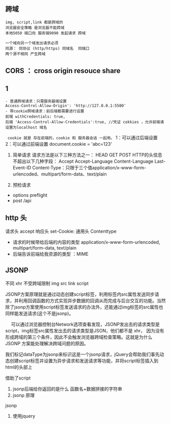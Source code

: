 ## 跨域 
    img, script,link 都是跨域的
    浏览器安全策略 是浏览器不能跨域 
    本地5050 端口向 服务端9090 发起请求 跨域

    一个域向另一个域发出请求必须
    同源： 同协议 (http/https) 同域名  同端口 
    两个源不相同 产生跨域 

## CORS ： cross origin resouce share

## 1
    - 普通跨域请求：只需服务器端设置
    Access-Control-Allow-Origin': 'http://127.0.0.1:5500'
    - 带cookie跨域请求：前后端都需要进行设置
    前端 withCredentials: true,
    后端 'Access-Control-Allow-Credentials':true, //凭证 cokkies ，允许前端请
    设置为localhost 域名   
 ``` cookie 就是 存在前端的，cookie 和 服务器会话 一起用。```
    1：可以通过后端设置  
    2：可以通过前端设置  document.cookie = 'abc=123'

  1. 简单请求
 请求方法是以下三种方法之一：
    HEAD
    GET
    POST
 HTTP的头信息不超出以下几种字段：
    Accept
    Accept-Language
    Content-Language
    Last-Event-ID
    Content-Type：只限于三个值application/x-www-form-urlencoded、multipart/form-data、text/plain

  2. 预检请求
  - options preflight 
  - post /api

## http 头
请求头 
    accept
响应头
    set-Cookie:
通用头
    Contenttype
- 请求的时候带给后端的内容的类型 application/x-www-form-urlencoded, multipart/form-data, text/plain
- 后端告诉前端给我资源的类型 ：MIME 


## JSONP
不同 xhr 不受跨域限制
img
src
link
script

JSONP方案原理就是通过动态创建script标签，利用标签内src属性发送同步请求，并利用回调函数的方式实现异步数据的回调从而完成与后台交互的功能。当然除了jsonp方案使用script标签发送请求的办法外，还能通过img标签的src属性也同样能发送请求(这个不是jsonp)。

  可以通过浏览器控制台Network选项查看发现，JSONP发出去的请求类型是script，img标签src属性发出去的请求类型是JSON，他们都不是 xhr， 因为没有形成跨域的第三个条件，因此不会触发浏览器跨域检查策略。这就是为什么JSONP 方案能处理解决跨域问题的原因。

我们标记dataType为jsonp来标识这是一个jsonp请求，jQuery会帮助我们事先动态创建script标签并设置为异步请求和发送请求等功能，并将script标签插入到html的头部上 

借助了script
1. jsonp后端给你返回的是什么
    函数名+数据拼接的字符串
2. jsonp 原理  

jsonp
1. 使用jquery
